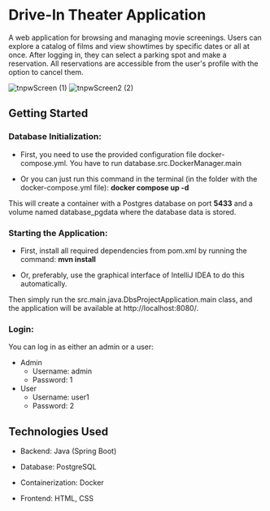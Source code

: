 # Drive-In Theater Application

A web application for browsing and managing movie screenings. Users can explore a catalog of films and view showtimes by specific dates or all at once. After logging in, they can select a parking spot and make a reservation. All reservations are accessible from the user's profile with the option to cancel them.

![tnpwScreen (1)](https://github.com/user-attachments/assets/63e2669f-b2c4-472b-884b-320fac0b45d8)
![tnpwScreen2 (2)](https://github.com/user-attachments/assets/f67e9aea-5d1b-4be5-95ec-3693f6e2c867)

## Getting Started

### Database Initialization:
* First, you need to use the provided configuration file docker-compose.yml. You have to run database.src.DockerManager.main

* Or you can just run this command in the terminal (in the folder with the docker-compose.yml file): **docker compose up -d**

This will create a container with a Postgres database on port **5433** and a volume named database_pgdata where the database data is stored.

### Starting the Application:
* First, install all required dependencies from pom.xml by running the command: **mvn install**

* Or, preferably, use the graphical interface of IntelliJ IDEA to do this automatically.

Then simply run the src.main.java.DbsProjectApplication.main class, and the application will be available at http://localhost:8080/.

### Login:

You can log in as either an admin or a user:
* Admin
  * Username: admin
  * Password: 1
* User
  * Username: user1
  * Password: 2


## Technologies Used

* Backend: Java (Spring Boot)

* Database: PostgreSQL

* Containerization: Docker

* Frontend: HTML, CSS
